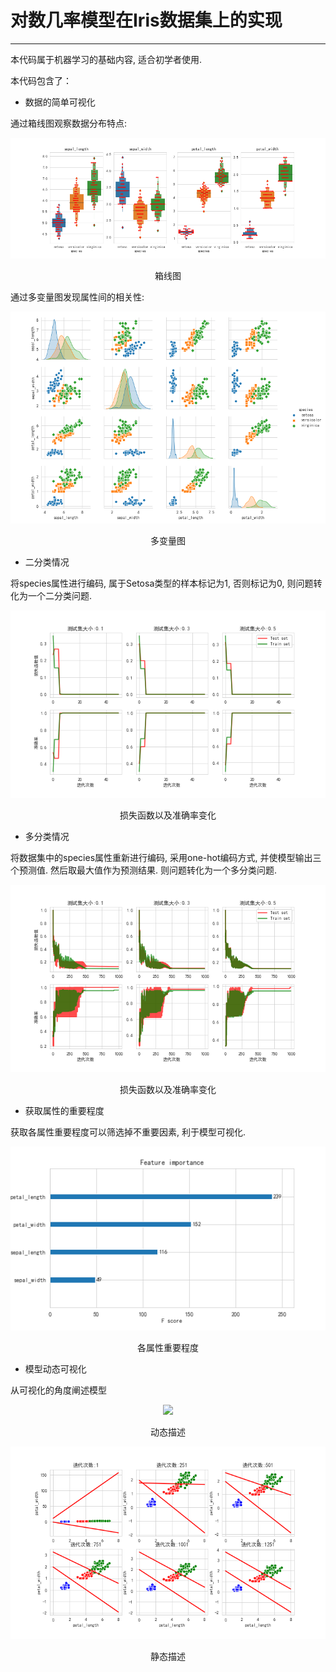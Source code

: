# 对数几率模型在Iris数据集上的实现
---
本代码属于机器学习的基础内容, 适合初学者使用.

本代码包含了：

- 数据的简单可视化

 通过箱线图观察数据分布特点:
<div align="center">
  <img src="img/01.png"  />
  <p>箱线图</p>
</div>

 通过多变量图发现属性间的相关性:

<div align="center">
  <img src="img/02.png"  />
  <p>多变量图</p>
</div>

- 二分类情况

 将species属性进行编码, 属于Setosa类型的样本标记为1, 否则标记为0, 则问题转化为一个二分类问题.
 
<div align="center">
  <img src="img/03.png"  />
  <p>损失函数以及准确率变化</p>
</div>

- 多分类情况

 将数据集中的species属性重新进行编码, 采用one-hot编码方式, 并使模型输出三个预测值. 然后取最大值作为预测结果. 则问题转化为一个多分类问题.
 

<div align="center">
  <img src="img/04.png"  />
  <p>损失函数以及准确率变化</p>
</div>

- 获取属性的重要程度

 获取各属性重要程度可以筛选掉不重要因素, 利于模型可视化.
<div align="center">
  <img src="img/05.png"  />
  <p>各属性重要程度</p>
</div>

- 模型动态可视化

 从可视化的角度阐述模型
 <div align="center">
  <img src="img/demo.gif"  />
  <p>动态描述</p>
</div>



<div align="center">
  <img src="img/06.png"  />
  <p>静态描述</p>
</div>
